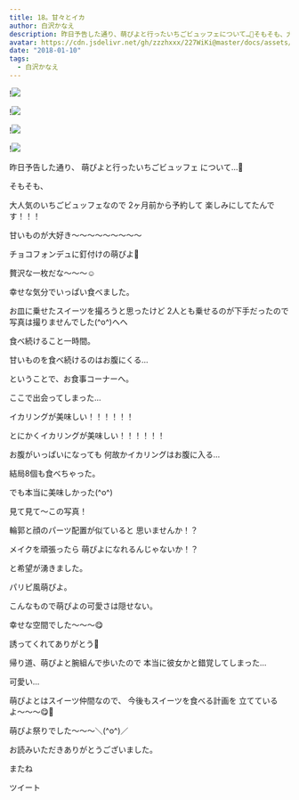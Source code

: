 ```yaml
---
title: 18。甘々とイカ
author: 白沢かなえ
description: 昨日予告した通り、萌ぴよと行ったいちごビュッフェについて…🍓そもそも、大人気のいちごビュッフェなので2ヶ月前から予約して楽しみにしてたんです！！！甘いものが大好き...
avatar: https://cdn.jsdelivr.net/gh/zzzhxxx/227WiKi@master/docs/assets/photo/avatar/kanae.jpg
date: "2018-01-10"
tags:
  - 白沢かなえ
---
```


!![](https://cdn.jsdelivr.net/gh/zzzhxxx/227WiKi-image@master/blog-image/kanae-2018-01-10_1.jpg)

!![](https://cdn.jsdelivr.net/gh/zzzhxxx/227WiKi-image@master/blog-image/kanae-2018-01-10_2.jpg)

!![](https://cdn.jsdelivr.net/gh/zzzhxxx/227WiKi-image@master/blog-image/kanae-2018-01-10_3.jpg)

!![](https://cdn.jsdelivr.net/gh/zzzhxxx/227WiKi-image@master/blog-image/kanae-2018-01-10_4.jpg)







昨日予告した通り、
萌ぴよと行ったいちごビュッフェ
について…🍓




そもそも、

大人気のいちごビュッフェなので
2ヶ月前から予約して
楽しみにしてたんです！！！


甘いものが大好き〜〜〜〜〜〜〜〜〜








チョコフォンデュに釘付けの萌ぴよ🐣

贅沢な一枚だな〜〜〜☺️









幸せな気分でいっぱい食べました。


お皿に乗せたスイーツを撮ろうと思ったけど
2人とも乗せるのが下手だったので
写真は撮りませんでした(^o^)へへ








食べ続けること一時間。

甘いものを食べ続けるのはお腹にくる…



ということで、お食事コーナーへ。





ここで出会ってしまった…




イカリングが美味しい！！！！！！

とにかくイカリングが美味しい！！！！！！





お腹がいっぱいになっても
何故かイカリングはお腹に入る…

結局8個も食べちゃった。


でも本当に美味しかった(^o^)









見て見て〜この写真！






輪郭と顔のパーツ配置が似ていると
思いませんか！？


メイクを頑張ったら
萌ぴよになれるんじゃないか！？

と希望が湧きました。










パリピ風萌ぴよ。

こんなもので萌ぴよの可愛さは隠せない。









幸せな空間でした〜〜〜😋

誘ってくれてありがとう🌷






帰り道、萌ぴよと腕組んで歩いたので
本当に彼女かと錯覚してしまった…

可愛い…





萌ぴよとはスイーツ仲間なので、
今後もスイーツを食べる計画を
立てているよ〜〜〜😋🍰



萌ぴよ祭りでした〜〜〜＼(^o^)／







お読みいただきありがとうございました。

またね


ツイート



